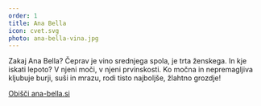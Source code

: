 ```yaml
---
order: 1
title: Ana Bella
icon: cvet.svg
photo: ana-bella-vina.jpg
---
```


Zakaj Ana Bella? Čeprav je vino srednjega spola, je trta ženskega. In kje iskati lepoto? V njeni moči, v njeni prvinskosti. Ko močna in nepremagljiva kljubuje burji, suši in mrazu, rodi tisto najboljše, žlahtno grozdje!

<a href="https://ana-bella.si" target="_blank" class="btn">Obišči ana-bella.si</a>
